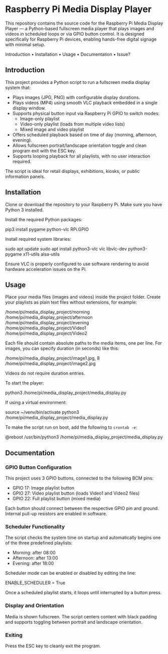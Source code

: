 # Raspberry Pi Media Display Player

This repository contains the source code for the Raspberry Pi Media Display Player — a Python-based fullscreen media player that plays images and videos in scheduled loops or via GPIO button control. It is designed specifically for Raspberry Pi devices, enabling hands-free digital signage with minimal setup.

Introduction  •  Installation  •  Usage  •  Documentation  •  Issue?

## Introduction

This project provides a Python script to run a fullscreen media display system that:

- Plays images (JPG, PNG) with configurable display durations.
- Plays videos (MP4) using smooth VLC playback embedded in a single display window.
- Supports physical button input via Raspberry Pi GPIO to switch modes:
  - Image-only playlist
  - Video-only playlist (loads from multiple video lists)
  - Mixed image and video playlist
- Offers scheduled playback based on time of day (morning, afternoon, evening).
- Allows fullscreen portrait/landscape orientation toggle and clean program exit with the ESC key.
- Supports looping playback for all playlists, with no user interaction required.

The script is ideal for retail displays, exhibitions, kiosks, or public information panels.

## Installation

Clone or download the repository to your Raspberry Pi. Make sure you have Python 3 installed.

Install the required Python packages:

pip3 install pygame python-vlc RPi.GPIO



Install required system libraries:

sudo apt update
sudo apt install python3-vlc vlc libvlc-dev python3-pygame x11-utils alsa-utils


Ensure VLC is properly configured to use software rendering to avoid hardware acceleration issues on the Pi.

## Usage

Place your media files (images and videos) inside the project folder. Create your playlists as plain text files without extensions, for example:

/home/pi/media_display_project/morning
/home/pi/media_display_project/afternoon
/home/pi/media_display_project/evening
/home/pi/media_display_project/Video1
/home/pi/media_display_project/Video2



Each file should contain absolute paths to the media items, one per line. For images, you can specify duration (in seconds) like this:

/home/pi/media_display_project/image1.jpg, 8
/home/pi/media_display_project/image2.jpg

Videos do not require duration entries.

To start the player:

python3 /home/pi/media_display_project/media_display.py



If using a virtual environment:

source ~/venv/bin/activate
python3 /home/pi/media_display_project/media_display.py

To make the script run on boot, add the following to `crontab -e`:

@reboot /usr/bin/python3 /home/pi/media_display_project/media_display.py

## Documentation

### GPIO Button Configuration

This project uses 3 GPIO buttons, connected to the following BCM pins:

- GPIO 17: Image playlist button
- GPIO 27: Video playlist button (loads Video1 and Video2 files)
- GPIO 22: Full playlist button (mixed media)

Each button should connect between the respective GPIO pin and ground. Internal pull-up resistors are enabled in software.

### Scheduler Functionality

The script checks the system time on startup and automatically begins one of the three predefined playlists:

- Morning: after 08:00
- Afternoon: after 13:00
- Evening: after 18:00

Scheduler mode can be enabled or disabled by editing the line:

ENABLE_SCHEDULER = True

Once a scheduled playlist starts, it loops until interrupted by a button press.

### Display and Orientation

Media is shown fullscreen. The script centers content with black padding and supports toggling between portrait and landscape orientation.

### Exiting

Press the ESC key to cleanly exit the program.
